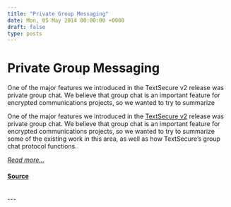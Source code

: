 ```yaml
---
title: "Private Group Messaging"
date: Mon, 05 May 2014 00:00:00 +0000
draft: false
type: posts
---
```

# Private Group Messaging





 One of the major features we introduced in the TextSecure v2 release was private group chat. We believe that group chat is an important feature for encrypted communications projects, so we wanted to try to summarize

One of the major features we introduced in the [TextSecure v2](/blog/the-new-textsecure/) release was private group chat. We believe that group chat is an important feature for encrypted communications projects, so we wanted to try to summarize some of the existing work in this area, as well as how TextSecure’s group chat protocol functions.

[_Read more..._](https://signal.org/blog/private-groups/)

#### [Source](https://signal.org/blog/private-groups/)

<br/>
---
